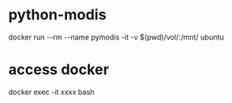 # python-modis

docker run --rm --name pymodis -it  -v $(pwd)/vol/:/mnt/  ubuntu

# access docker
docker exec -it xxxx bash